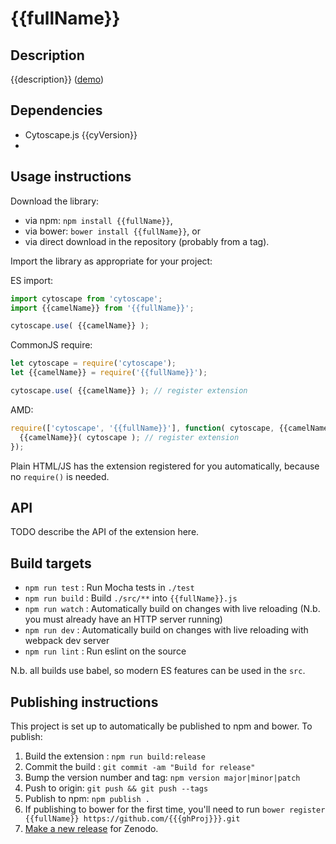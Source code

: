 {{fullName}}
================================================================================


## Description

{{description}} ([demo]({{{ghPagesUrl}}}))

## Dependencies

 * Cytoscape.js {{cyVersion}}
 * <List your dependencies here please>


## Usage instructions

Download the library:
 * via npm: `npm install {{fullName}}`,
 * via bower: `bower install {{fullName}}`, or
 * via direct download in the repository (probably from a tag).

Import the library as appropriate for your project:

ES import:

```js
import cytoscape from 'cytoscape';
import {{camelName}} from '{{fullName}}';

cytoscape.use( {{camelName}} );
```

CommonJS require:

```js
let cytoscape = require('cytoscape');
let {{camelName}} = require('{{fullName}}');

cytoscape.use( {{camelName}} ); // register extension
```

AMD:

```js
require(['cytoscape', '{{fullName}}'], function( cytoscape, {{camelName}} ){
  {{camelName}}( cytoscape ); // register extension
});
```

Plain HTML/JS has the extension registered for you automatically, because no `require()` is needed.


## API

TODO describe the API of the extension here.


## Build targets

* `npm run test` : Run Mocha tests in `./test`
* `npm run build` : Build `./src/**` into `{{fullName}}.js`
* `npm run watch` : Automatically build on changes with live reloading (N.b. you must already have an HTTP server running)
* `npm run dev` : Automatically build on changes with live reloading with webpack dev server
* `npm run lint` : Run eslint on the source

N.b. all builds use babel, so modern ES features can be used in the `src`.


## Publishing instructions

This project is set up to automatically be published to npm and bower.  To publish:

1. Build the extension : `npm run build:release`
1. Commit the build : `git commit -am "Build for release"`
1. Bump the version number and tag: `npm version major|minor|patch`
1. Push to origin: `git push && git push --tags`
1. Publish to npm: `npm publish .`
1. If publishing to bower for the first time, you'll need to run `bower register {{fullName}} https://github.com/{{{ghProj}}}.git`
1. [Make a new release](https://github.com/{{{ghProj}}}/releases/new) for Zenodo.
